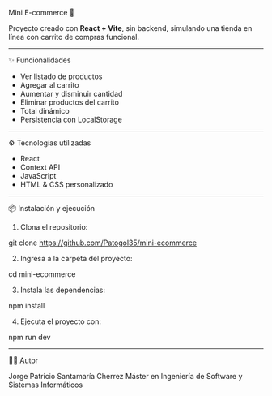 Mini E-commerce 🛒

Proyecto creado con **React + Vite**, sin backend, simulando una tienda en línea con carrito de compras funcional.

--- 

✨ Funcionalidades

- Ver listado de productos
- Agregar al carrito
- Aumentar y disminuir cantidad
- Eliminar productos del carrito
- Total dinámico
- Persistencia con LocalStorage

---

⚙️ Tecnologías utilizadas

- React
- Context API
- JavaScript
- HTML & CSS personalizado

--- 

📦 Instalación y ejecución

1. Clona el repositorio:

git clone https://github.com/Patogol35/mini-ecommerce

2. Ingresa a la carpeta del proyecto:

cd mini-ecommerce

3. Instala las dependencias:
  
npm install

4. Ejecuta el proyecto con:

npm run dev

---

👨‍💻 Autor

Jorge Patricio Santamaría Cherrez
Máster en Ingeniería de Software y Sistemas Informáticos

